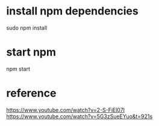 # install npm dependencies   
sudo npm install    
# start npm 
npm start   



# reference
https://www.youtube.com/watch?v=2-S-FiEl07I
https://www.youtube.com/watch?v=5G3zSueEYuo&t=921s

